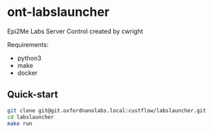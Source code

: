 # ont-labslauncher

Epi2Me Labs Server Control
created by cwright

Requirements:
* python3
* make
* docker

## Quick-start
```bash
git clone git@git.oxfordnanolabs.local:custflow/labslauncher.git
cd labslauncher
make run
```
